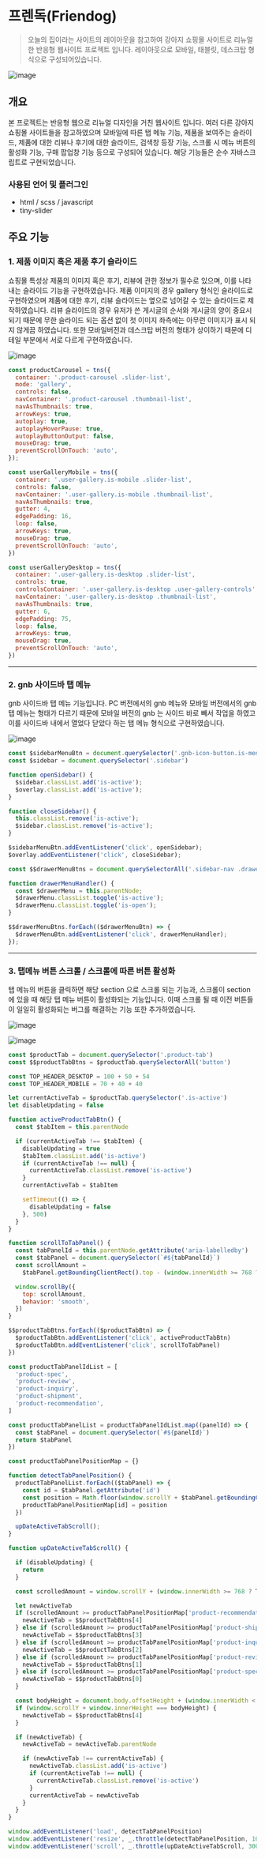 # 프렌독(Friendog)
> 오늘의 집이라는 사이트의 레이아웃을 참고하여 강아지 쇼핑몰 사이트로 리뉴얼한 반응형 웹사이트 프로젝트 입니다. 레이아웃으로 모바일, 태블릿, 데스크탑 형식으로 구성되어있습니다.  

![image](https://user-images.githubusercontent.com/83049523/169685148-721a2a53-facf-4afe-bd0c-878537dacc36.png)


## 개요
본 프로젝트는 반응형 웹으로 리뉴얼 디자인을 거친 웹사이트 입니다. 여러 다른 강아지 쇼핑몰 사이트들을 참고하였으며 모바일에 따른 탭 메뉴 기능, 제품을 보여주는 슬라이드, 제품에 대한 리뷰나 후기에 대한 슬라이드, 검색창 등장 기능, 스크롤 시 메뉴 버튼의 활성화 기능, 구매 팝업창 기능 등으로 구성되어 있습니다. 해당 기능들은 순수 자바스크립트로 구현되었습니다.

### 사용된 언어 및 플러그인
- html / scss / javascript
- tiny-slider


## 주요 기능

### 1. 제품 이미지 혹은 제품 후기 슬라이드
쇼핑몰 특성상 제품의 이미지 혹은 후기, 리뷰에 관한 정보가 필수로 있으며, 이를 나타내는 슬라이드 기능을 구현하였습니다. 제품 이미지의 경우 gallery 형식인 슬라이드로 구현하였으며 제품에 대한 후기, 리뷰 슬라이드는 옆으로 넘어갈 수 있는 슬라이드로 제작하였습니다. 리뷰 슬라이드의 경우 유저가 쓴 게시글의 순서와 게시글의 양이 중요시 되기 때문에 무한 슬라이드 되는 옵션 없이 첫 이미지 좌측에는 아무런 이미지가 표시 되지 않게끔 하였습니다. 또한 모바일버전과 데스크탑 버전의 형태가 상이하기 때문에 디테일 부분에서 서로 다르게 구현하였습니다.

![image](https://user-images.githubusercontent.com/83049523/169685413-d9a5e518-dc72-4c1d-aa4e-28bcdea0b380.png)

``` javascript
const productCarousel = tns({
  container: '.product-carousel .slider-list',
  mode: 'gallery',
  controls: false, 
  navContainer: '.product-carousel .thumbnail-list', 
  navAsThumbnails: true, 
  arrowKeys: true, 
  autoplay: true,
  autoplayHoverPause: true, 
  autoplayButtonOutput: false, 
  mouseDrag: true, 
  preventScrollOnTouch: 'auto', 
});

const userGalleryMobile = tns({
  container: '.user-gallery.is-mobile .slider-list',
  controls: false, 
  navContainer: '.user-gallery.is-mobile .thumbnail-list', 
  navAsThumbnails: true,
  gutter: 4,
  edgePadding: 16, 
  loop: false,
  arrowKeys: true,
  mouseDrag: true,
  preventScrollOnTouch: 'auto',
})

const userGalleryDesktop = tns({
  container: '.user-gallery.is-desktop .slider-list',
  controls: true, 
  controlsContainer: '.user-gallery.is-desktop .user-gallery-controls',
  navContainer: '.user-gallery.is-desktop .thumbnail-list', 
  navAsThumbnails: true,
  gutter: 6,
  edgePadding: 75, 
  loop: false,
  arrowKeys: true,
  mouseDrag: true,
  preventScrollOnTouch: 'auto',
})
```

---

### 2. gnb 사이드바 탭 메뉴

gnb 사이드바 탭 메뉴 기능입니다. PC 버전에서의 gnb 메뉴와 모바일 버전에서의 gnb 탭 메뉴는 형태가 다르기 때문에 모바일 버전의 gnb 는 사이드 바로 빼서 작업을 하였고 이를 사이드바 내에서 열었다 닫았다 하는 탭 메뉴 형식으로 구현하였습니다.

![image](https://user-images.githubusercontent.com/83049523/169685587-d0411e24-e798-4b4a-99de-4b036f9b434e.png)


``` javascript
const $sidebarMenuBtn = document.querySelector('.gnb-icon-button.is-menu');
const $sidebar = document.querySelector('.sidebar')

function openSidebar() {
  $sidebar.classList.add('is-active');
  $overlay.classList.add('is-active');
}

function closeSidebar() {
  this.classList.remove('is-active');
  $sidebar.classList.remove('is-active');
}

$sidebarMenuBtn.addEventListener('click', openSidebar);
$overlay.addEventListener('click', closeSidebar);

const $$drawerMenuBtns = document.querySelectorAll('.sidebar-nav .drawer-menu-button');

function drawerMenuHandler() {
  const $drawerMenu = this.parentNode;
  $drawerMenu.classList.toggle('is-active');
  $drawerMenu.classList.toggle('is-open');
}

$$drawerMenuBtns.forEach(($drawerMenuBtn) => {
  $drawerMenuBtn.addEventListener('click', drawerMenuHandler);
});
```

---

### 3. 탭메뉴 버튼 스크롤 / 스크롤에 따른 버튼 활성화
탭 메뉴의 버튼을 클릭하면 해당 section 으로 스크롤 되는 기능과, 스크롤이 section 에 있을 때 해당 탭 메뉴 버튼이 활성화되는 기능입니다. 이때 스크롤 될 때 이전 버튼들이 일일히 활성화되는 버그를 해결하는 기능 또한 추가하였습니다.

![image](https://user-images.githubusercontent.com/83049523/169685746-620c7372-718e-478d-a66c-2982048fa187.png)

![image](https://user-images.githubusercontent.com/83049523/169685806-ca4a82d3-488f-4c50-8f68-12e0ba207efe.png)

``` javascript
const $productTab = document.querySelector('.product-tab')
const $$productTabBtns = $productTab.querySelectorAll('button')

const TOP_HEADER_DESKTOP = 100 + 50 + 54
const TOP_HEADER_MOBILE = 70 + 40 + 40

let currentActiveTab = $productTab.querySelector('.is-active')
let disableUpdating = false

function activeProductTabBtn() {
  const $tabItem = this.parentNode

  if (currentActiveTab !== $tabItem) {
    disableUpdating = true
    $tabItem.classList.add('is-active')
    if (currentActiveTab !== null) {
      currentActiveTab.classList.remove('is-active')
    }
    currentActiveTab = $tabItem

    setTimeout(() => {
      disableUpdating = false
    }, 500)
  }
}

function scrollToTabPanel() {
  const tabPanelId = this.parentNode.getAttribute('aria-labelledby')
  const $tabPanel = document.querySelector(`#${tabPanelId}`)
  const scrollAmount =
    $tabPanel.getBoundingClientRect().top - (window.innerWidth >= 768 ? TOP_HEADER_DESKTOP : TOP_HEADER_MOBILE)

  window.scrollBy({
    top: scrollAmount, 
    behavior: 'smooth', 
  })
}

$$productTabBtns.forEach(($productTabBtn) => {
  $productTabBtn.addEventListener('click', activeProductTabBtn)
  $productTabBtn.addEventListener('click', scrollToTabPanel)
})

const productTabPanelIdList = [
  'product-spec',
  'product-review',
  'product-inquiry',
  'product-shipment',
  'product-recommendation',
]

const productTabPanelList = productTabPanelIdList.map((panelId) => {
  const $tabPanel = document.querySelector(`#${panelId}`)
  return $tabPanel
})

const productTabPanelPositionMap = {}

function detectTabPanelPosition() {
  productTabPanelList.forEach(($tabPanel) => {
    const id = $tabPanel.getAttribute('id')
    const position = Math.floor(window.scrollY + $tabPanel.getBoundingClientRect().top)
    productTabPanelPositionMap[id] = position
  })

  upDateActiveTabScroll();
}

function upDateActiveTabScroll() {

  if (disableUpdating) {
    return
  }

  const scrolledAmount = window.scrollY + (window.innerWidth >= 768 ? TOP_HEADER_DESKTOP + 80 : TOP_HEADER_MOBILE + 8)

  let newActiveTab
  if (scrolledAmount >= productTabPanelPositionMap['product-recommendation']) {
    newActiveTab = $$productTabBtns[4] 
  } else if (scrolledAmount >= productTabPanelPositionMap['product-shipment']) {
    newActiveTab = $$productTabBtns[3] 
  } else if (scrolledAmount >= productTabPanelPositionMap['product-inquiry']) {
    newActiveTab = $$productTabBtns[2] 
  } else if (scrolledAmount >= productTabPanelPositionMap['product-review']) {
    newActiveTab = $$productTabBtns[1] 
  } else if (scrolledAmount >= productTabPanelPositionMap['product-spec']) {
    newActiveTab = $$productTabBtns[0] 
  }

  const bodyHeight = document.body.offsetHeight + (window.innerWidth < 1200 ? 56 : 0) 
  if (window.scrollY + window.innerHeight === bodyHeight) {
    newActiveTab = $$productTabBtns[4]
  }

  if (newActiveTab) {
    newActiveTab = newActiveTab.parentNode

    if (newActiveTab !== currentActiveTab) {
      newActiveTab.classList.add('is-active')
      if (currentActiveTab !== null) {
        currentActiveTab.classList.remove('is-active')
      }
      currentActiveTab = newActiveTab
    }
  }
}

window.addEventListener('load', detectTabPanelPosition)
window.addEventListener('resize', _.throttle(detectTabPanelPosition, 1000)) 
window.addEventListener('scroll', _.throttle(upDateActiveTabScroll, 300) )
```